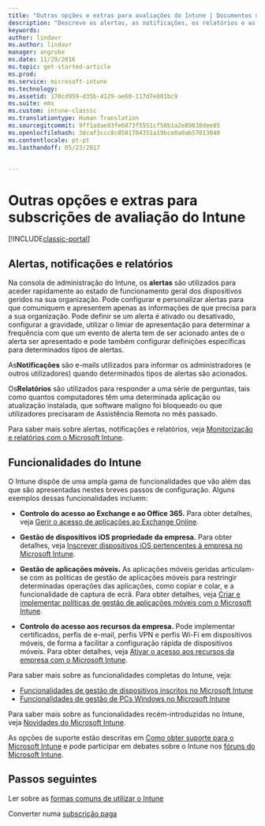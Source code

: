 ```yaml
---
title: "Outras opções e extras para avaliações do Intune | Documentos da Microsoft"
description: "Descreve os alertas, as notificações, os relatórios e as capacidades gerais do Intune que é necessário saber quando se inscreve numa avaliação gratuita de 30 dias do Intune"
keywords: 
author: lindavr
ms.author: lindavr
manager: angrobe
ms.date: 11/29/2016
ms.topic: get-started-article
ms.prod: 
ms.service: microsoft-intune
ms.technology: 
ms.assetid: 170cd959-d35b-4129-ae60-117d7e881bc9
ms.suite: ems
ms.custom: intune-classic
ms.translationtype: Human Translation
ms.sourcegitcommit: 9ff1adae93fe6873f5551cf58b1a2e89638dee85
ms.openlocfilehash: 3dcaf3ccc8c8581704351a19bce0a0ab57013040
ms.contentlocale: pt-pt
ms.lasthandoff: 05/23/2017


---
```


# <a name="other-options-and-extras-for-intune-evaluation-subscriptions"></a>Outras opções e extras para subscrições de avaliação do Intune

[!INCLUDE[classic-portal](../includes/classic-portal.md)]

## <a name="alerts-notifications-and-reports"></a>Alertas, notificações e relatórios
Na consola de administração do Intune, os **alertas** são utilizados para aceder rapidamente ao estado de funcionamento geral dos dispositivos geridos na sua organização. Pode configurar e personalizar alertas para que comuniquem e apresentem apenas as informações de que precisa para a sua organização. Pode definir se um alerta é ativado ou desativado, configurar a gravidade, utilizar o limiar de apresentação para determinar a frequência com que um evento de alerta tem de ser acionado antes de o alerta ser apresentado e pode também configurar definições específicas para determinados tipos de alertas.

As**Notificações** são e-mails utilizados para informar os administradores (e outros utilizadores) quando determinados tipos de alertas são acionados.

Os**Relatórios** são utilizados para responder a uma série de perguntas, tais como quantos computadores têm uma determinada aplicação ou atualização instalada, que software maligno foi bloqueado ou que utilizadores precisaram de Assistência Remota no mês passado.

Para saber mais sobre alertas, notificações e relatórios, veja [Monitorização e relatórios com o Microsoft Intune](/intune-classic/Deploy-Use/monitoring-and-reports-with-microsoft-intune).

## <a name="intune-capabilities"></a>Funcionalidades do Intune
O Intune dispõe de uma ampla gama de funcionalidades que vão além das que são apresentadas nestes breves passos de configuração. Alguns exemplos dessas funcionalidades incluem:

-   **Controlo do acesso ao Exchange e ao Office 365.** Para obter detalhes, veja [Gerir o acesso de aplicações ao Exchange Online](/intune-classic/deploy-use/restrict-access-to-email-and-o365-services-with-microsoft-intune).

-   **Gestão de dispositivos iOS propriedade da empresa.** Para obter detalhes, veja [Inscrever dispositivos iOS pertencentes à empresa no Microsoft Intune](/intune-classic/Deploy-Use/enroll-corporate-owned-ios-devices-in-microsoft-intune).

-   **Gestão de aplicações móveis.** As aplicações móveis geridas articulam-se com as políticas de gestão de aplicações móveis para restringir determinadas operações das aplicações, como copiar e colar, e a funcionalidade de captura de ecrã. Para obter detalhes, veja [Criar e implementar políticas de gestão de aplicações móveis com o Microsoft Intune](/intune-classic/Deploy-Use/manage-internet-access-using-managed-browser-policies).

-   **Controlo do acesso aos recursos da empresa.** Pode implementar certificados, perfis de e-mail, perfis VPN e perfis Wi-Fi em dispositivos móveis, de forma a facilitar a configuração rápida de dispositivos móveis. Para obter detalhes, veja [Ativar o acesso aos recursos da empresa com o Microsoft Intune](/intune-classic/Deploy-Use/enable-access-to-company-resources-with-microsoft-intune).

Para saber mais sobre as funcionalidades completas do Intune, veja:
- [Funcionalidades de gestão de dispositivos inscritos no Microsoft Intune](/intune-classic/get-started/mobile-device-management-capabilities-in-microsoft-intune)
- [Funcionalidades de gestão de PCs Windows no Microsoft Intune](/intune-classic/get-started/windows-pc-management-capabilities-in-microsoft-intune)

Para saber mais sobre as funcionalidades recém-introduzidas no Intune, veja [Novidades do Microsoft Intune](/intune-classic/Deploy-Use/whats-new-in-microsoft-intune).

As opções de suporte estão descritas em [Como obter suporte para o Microsoft Intune](/intune-classic/Troubleshoot/how-to-get-support-for-microsoft-intune) e pode participar em debates sobre o Intune nos [fóruns do Microsoft Intune](https://social.technet.microsoft.com/Forums/en-US/home?forum=microsoftintuneprod).

## <a name="next-steps"></a>Passos seguintes
Ler sobre as [formas comuns de utilizar o Intune](common-ways-to-use-intune.md)

Converter numa [subscrição paga](get-started-with-a-30-day-trial-of-microsoft-intune-step-7.md)

